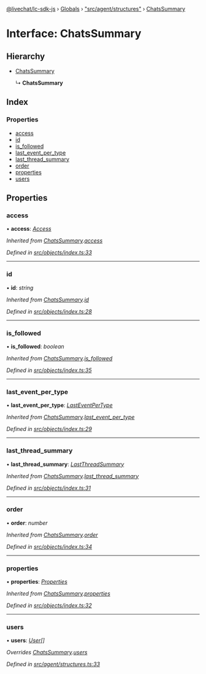 [@livechat/lc-sdk-js](../README.md) › [Globals](../globals.md) › ["src/agent/structures"](../modules/_src_agent_structures_.md) › [ChatsSummary](_src_agent_structures_.chatssummary.md)

# Interface: ChatsSummary

## Hierarchy

* [ChatsSummary](_src_objects_index_.chatssummary.md)

  ↳ **ChatsSummary**

## Index

### Properties

* [access](_src_agent_structures_.chatssummary.md#access)
* [id](_src_agent_structures_.chatssummary.md#id)
* [is_followed](_src_agent_structures_.chatssummary.md#is_followed)
* [last_event_per_type](_src_agent_structures_.chatssummary.md#last_event_per_type)
* [last_thread_summary](_src_agent_structures_.chatssummary.md#last_thread_summary)
* [order](_src_agent_structures_.chatssummary.md#order)
* [properties](_src_agent_structures_.chatssummary.md#properties)
* [users](_src_agent_structures_.chatssummary.md#users)

## Properties

###  access

• **access**: *[Access](_src_objects_index_.access.md)*

*Inherited from [ChatsSummary](_src_objects_index_.chatssummary.md).[access](_src_objects_index_.chatssummary.md#access)*

*Defined in [src/objects/index.ts:33](https://github.com/livechat/lc-sdk-js/blob/9364105/src/objects/index.ts#L33)*

___

###  id

• **id**: *string*

*Inherited from [ChatsSummary](_src_objects_index_.chatssummary.md).[id](_src_objects_index_.chatssummary.md#id)*

*Defined in [src/objects/index.ts:28](https://github.com/livechat/lc-sdk-js/blob/9364105/src/objects/index.ts#L28)*

___

###  is_followed

• **is_followed**: *boolean*

*Inherited from [ChatsSummary](_src_objects_index_.chatssummary.md).[is_followed](_src_objects_index_.chatssummary.md#is_followed)*

*Defined in [src/objects/index.ts:35](https://github.com/livechat/lc-sdk-js/blob/9364105/src/objects/index.ts#L35)*

___

###  last_event_per_type

• **last_event_per_type**: *[LastEventPerType](_src_objects_index_.lasteventpertype.md)*

*Inherited from [ChatsSummary](_src_objects_index_.chatssummary.md).[last_event_per_type](_src_objects_index_.chatssummary.md#last_event_per_type)*

*Defined in [src/objects/index.ts:29](https://github.com/livechat/lc-sdk-js/blob/9364105/src/objects/index.ts#L29)*

___

###  last_thread_summary

• **last_thread_summary**: *[LastThreadSummary](_src_objects_index_.lastthreadsummary.md)*

*Inherited from [ChatsSummary](_src_objects_index_.chatssummary.md).[last_thread_summary](_src_objects_index_.chatssummary.md#last_thread_summary)*

*Defined in [src/objects/index.ts:31](https://github.com/livechat/lc-sdk-js/blob/9364105/src/objects/index.ts#L31)*

___

###  order

• **order**: *number*

*Inherited from [ChatsSummary](_src_objects_index_.chatssummary.md).[order](_src_objects_index_.chatssummary.md#order)*

*Defined in [src/objects/index.ts:34](https://github.com/livechat/lc-sdk-js/blob/9364105/src/objects/index.ts#L34)*

___

###  properties

• **properties**: *[Properties](_src_objects_index_.properties.md)*

*Inherited from [ChatsSummary](_src_objects_index_.chatssummary.md).[properties](_src_objects_index_.chatssummary.md#properties)*

*Defined in [src/objects/index.ts:32](https://github.com/livechat/lc-sdk-js/blob/9364105/src/objects/index.ts#L32)*

___

###  users

• **users**: *[User](../modules/_src_agent_structures_.md#user)[]*

*Overrides [ChatsSummary](_src_objects_index_.chatssummary.md).[users](_src_objects_index_.chatssummary.md#users)*

*Defined in [src/agent/structures.ts:33](https://github.com/livechat/lc-sdk-js/blob/9364105/src/agent/structures.ts#L33)*
